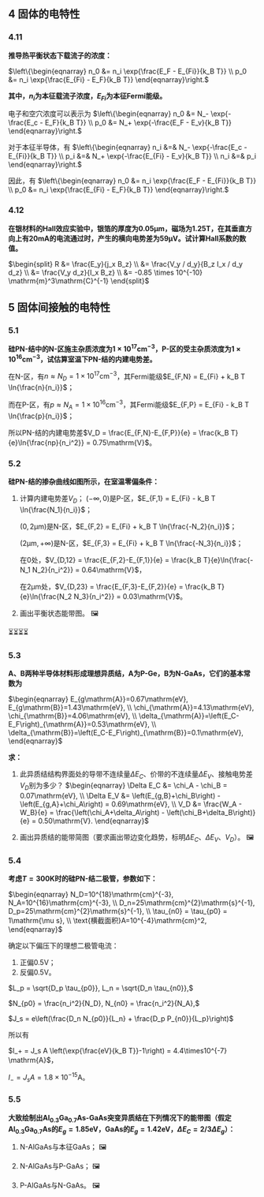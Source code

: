 ## 4 固体的电特性
### 4.11 
**推导热平衡状态下载流子的浓度：**

$`\left\{\begin{eqnarray}
	n_0 &= n_i \exp{\frac{E_F - E_{Fi}}{k_B T}} \\
	p_0 &= n_i \exp{\frac{E_{Fi} - E_F}{k_B T}}
\end{eqnarray}\right.`$

**其中，$`n_i`$为本征载流子浓度，$`E_{Fi}`$为本征Fermi能级。**

电子和空穴浓度可以表示为
$`\left\{\begin{eqnarray}
	n_0 &= N_- \exp{-\frac{E_c - E_F}{k_B T}} \\
	p_0 &= N_+ \exp{-\frac{E_F - E_v}{k_B T}}	
\end{eqnarray}\right.`$

对于本征半导体，有
$`\left\{\begin{eqnarray}
	n_i &=& N_- \exp{-\frac{E_c - E_{Fi}}{k_B T}} \\
	p_i &=& N_+ \exp{-\frac{E_{Fi} - E_v}{k_B T}} \\
	n_i &=& p_i
\end{eqnarray}\right.`$

因此，有
$`\left\{\begin{eqnarray}
	n_0 &= n_i \exp{\frac{E_F - E_{Fi}}{k_B T}} \\
	p_0 &= n_i \exp{\frac{E_{Fi} - E_F}{k_B T}}
\end{eqnarray}\right.`$




### 4.12
**在银材料的Hall效应实验中，银箔的厚度为$`0.05 \mathrm{\mu m}`$，磁场为$`1.25 \mathrm{T}`$，在其垂直方向上有$`20 \mathrm{mA}`$的电流通过时，产生的横向电势差为$`59 \mathrm{\mu V}`$。试计算Hall系数的数值。**

$`\begin{split}
	R &= \frac{E_y}{j_x B_z} \\
	  &= \frac{V_y / d_y}{B_z I_x / d_y d_z} \\
	  &= \frac{V_y d_z}{I_x B_z} \\
	  &= -0.85 \times 10^{-10} \mathrm{m}^3\mathrm{C}^{-1}
\end{split}`$






## 5 固体间接触的电特性
### 5.1 
**硅PN-结中的N-区施主杂质浓度为$`1 \times 10^{17}\mathrm{cm}^{-3}`$，P-区的受主杂质浓度为$`1 \times 10^{16} \mathrm{cm}^{-3}`$，试估算室温下PN-结的内建电势差。**

在N-区，有$`n \approx N_D = 1\times 10^{17}\mathrm{cm}^{-3}`$，其Fermi能级$`E_{F,N} = E_{Fi} + k_B T \ln{\frac{n}{n_i}}`$；

而在P-区，有$`p \approx N_A = 1\times 10^{16}\mathrm{cm}^{-3}`$，其Fermi能级$`E_{F,P} = E_{Fi} - k_B T \ln{\frac{p}{n_i}}`$；

所以PN-结的内建电势差$`V_D = \frac{E_{F,N}-E_{F,P}}{e} = \frac{k_B T}{e}\ln{\frac{np}{n_i^2}} = 0.75\mathrm{V}`$。




### 5.2
**硅PN-结的掺杂曲线如图所示，在室温零偏条件：**
1. 计算内建电势差$`V_D`$；
   $`\left(-\infty,0\right)`$是P-区，$E_{F,1} = E_{Fi} - k_B T \ln{\frac{N_1}{n_i}}$；

   $`\left(0,2\mathrm{\mu m}\right)`$是N-区，$E_{F,2} = E_{Fi} + k_B T \ln{\frac{-N_2}{n_i}}$；

   $`\left(2\mathrm{\mu m},+\infty\right)`$是N-区，$E_{F,3} = E_{Fi} + k_B T \ln{\frac{-N_3}{n_i}}$；

   在$`0`$处，$`V_{D,12} = \frac{E_{F,2}-E_{F,1}}{e} = \frac{k_B T}{e}\ln{\frac{-N_1 N_2}{n_i^2}} = 0.64\mathrm{V}`$，

   在$`2\mathrm{\mu m}`$处，$`V_{D,23} = \frac{E_{F,3}-E_{F,2}}{e} = \frac{k_B T}{e}\ln{\frac{N_2 N_3}{n_i^2}} = 0.03\mathrm{V}`$。


2. 画出平衡状态能带图。
   🖼️




⏳⏳⏳⏳
### 5.3
**A、B两种半导体材料形成理想异质结，A为P-Ge，B为N-GaAs，它们的基本常数为**

$`\begin{eqnarray}
	E_{g\mathrm{A}}=0.67\mathrm{eV}, E_{g\mathrm{B}}=1.43\mathrm{eV}, \\
	\chi_{\mathrm{A}}=4.13\mathrm{eV}, \chi_{\mathrm{B}}=4.06\mathrm{eV}, \\
	\delta_{\mathrm{A}}=\left(E_C-E_F\right)_{\mathrm{A}}=0.53\mathrm{eV}, \\
	\delta_{\mathrm{B}}=\left(E_C-E_F\right)_{\mathrm{B}}=0.1\mathrm{eV},
\end{eqnarray}`$

**求：**
1. 此异质结结构界面处的导带不连续量$`\Delta E_C`$、价带的不连续量$`\Delta E_V`$、接触电势差$`V_D`$别为多少？
   $`\begin{eqnarray}
		\Delta E_C &= \chi_A - \chi_B = 0.07\mathrm{eV}, \\
		\Delta E_V &= \left(E_{g,B}+\chi_B\right) - \left(E_{g,A}+\chi_A\right) = 0.69\mathrm{eV}, \\
		V_D &= \frac{W_A - W_B}{e} = \frac{\left(\chi_A+\delta_A\right) - \left(\chi_B+\delta_B\right)}{e} = 0.50\mathrm{V}.
   \end{eqnarray}`$
   

2. 画出异质结的能带简图（要求画出带边变化趋势，标明$`\Delta E_C`$、$`\Delta E_V`$、$`V_D`$）。
   🖼️





### 5.4
**考虑$`T=300\mathrm{K}`$时的硅PN-结二极管，参数如下：**

$`\begin{eqnarray}
	N_D=10^{18}\mathrm{cm}^{-3}, N_A=10^{16}\mathrm{cm}^{-3}, \\
	D_n=25\mathrm{cm}^{2}\mathrm{s}^{-1}, D_p=25\mathrm{cm}^{2}\mathrm{s}^{-1}, \\
	\tau_{n0} = \tau_{p0} = 1\mathrm{\mu s}, \\
	\text{横截面积}A=10^{-4}\mathrm{cm}^2,
\end{eqnarray}`$

确定以下偏压下的理想二极管电流：
1. 正偏$`0.5\mathrm{V}`$；
2. 反偏$`0.5\mathrm{V}`$。

$`L_p = \sqrt{D_p \tau_{p0}}, L_n = \sqrt{D_n \tau_{n0}},`$

$`N_{p0} = \frac{n_i^2}{N_D}, N_{n0} = \frac{n_i^2}{N_A},`$

$`J_s = e\left(\frac{D_n N_{p0}}{L_n} + \frac{D_p P_{n0}}{L_p}\right)`$

所以有

$`I_+ = J_s A \left(\exp{\frac{eV}{k_B T}}-1\right) = 4.4\times10^{-7} \mathrm{A}`$，

$`I_- = J_s A = 1.8\times10^{-15} \mathrm{A}`$。




### 5.5
**大致绘制出$`\text{Al}_{0.3}\text{Ga}_{0.7}`$As-GaAs突变异质结在下列情况下的能带图（假定$`\text{Al}_{0.3}\text{Ga}_{0.7}`$As的$`E_g=1.85\mathrm{eV}`$，GaAs的$`E_g=1.42\mathrm{eV}`$，$`\Delta E_C = 2/3\Delta E_g`$）：**
1. N-AlGaAs与本征GaAs；
   🖼️


3. N-AlGaAs与P-GaAs；
   🖼️


4. P-AlGaAs与N-GaAs。
   🖼️





